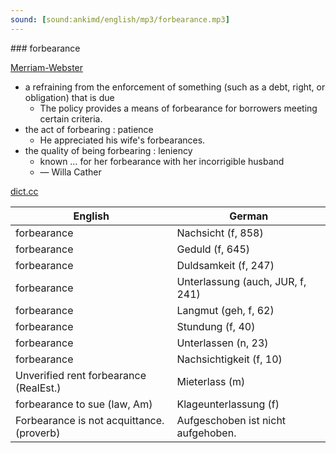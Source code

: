 ```yaml
---
sound: [sound:ankimd/english/mp3/forbearance.mp3]
---
```


\### forbearance

[Merriam-Webster](https://www.merriam-webster.com/dictionary/forbearance)

- a refraining from the enforcement of something (such as a debt, right, or obligation) that is due
    - The policy provides a means of forbearance for borrowers meeting certain criteria.
- the act of forbearing : patience
    - He appreciated his wife's forbearances.
- the quality of being forbearing : leniency
    - known … for her forbearance with her incorrigible husband
    - — Willa Cather

[dict.cc](https://www.dict.cc/forbearance)

| English        | German       |
| -------------- | ------------ |
| forbearance | Nachsicht (f, 858) |
| forbearance | Geduld (f, 645) |
| forbearance | Duldsamkeit (f, 247) |
| forbearance | Unterlassung (auch, JUR, f, 241) |
| forbearance | Langmut (geh, f, 62) |
| forbearance | Stundung (f, 40) |
| forbearance | Unterlassen (n, 23) |
| forbearance | Nachsichtigkeit (f, 10) |
| Unverified rent forbearance (RealEst.) | Mieterlass (m) |
| forbearance to sue (law, Am) | Klageunterlassung (f) |
| Forbearance is not acquittance. (proverb) | Aufgeschoben ist nicht aufgehoben. |
